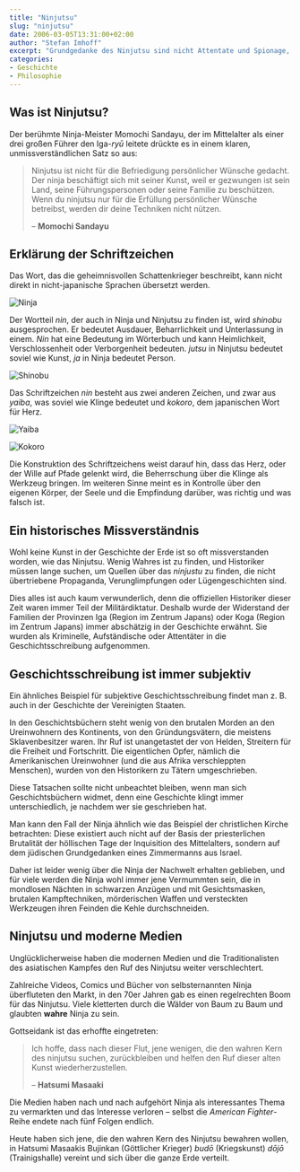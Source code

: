 ```yaml
---
title: "Ninjutsu"
slug: "ninjutsu"
date: 2006-03-05T13:31:00+02:00
author: "Stefan Imhoff"
excerpt: "Grundgedanke des Ninjutsu sind nicht Attentate und Spionage, sondern die Entwicklung eines freien und gerechten Geistes. Die Geschichte hat den Ruf der Ninja verfälscht, was bis in die Moderne anhält und auch von den Medien weitergepflegt wird."
categories:
- Geschichte
- Philosophie
---
```


## Was ist Ninjutsu?

Der berühmte Ninja-Meister Momochi Sandayu, der im Mittelalter als einer drei großen Führer den Iga-*ryū* leitete drückte es in einem klaren, unmissverständlichen Satz so aus:

> Ninjutsu ist nicht für die Befriedigung persönlicher Wünsche gedacht. Der ninja beschäftigt sich mit seiner Kunst, weil er gezwungen ist sein Land, seine Führungspersonen oder seine Familie zu beschützen. Wenn du ninjutsu nur für die Erfüllung persönlicher Wünsche betreibst, werden dir deine Techniken nicht nützen.
>
> – **Momochi Sandayu**


## Erklärung der Schriftzeichen

Das Wort, das die geheimnisvollen Schattenkrieger beschreibt, kann nicht direkt in nicht-japanische Sprachen übersetzt werden.

![Ninja](/assets/images/artikel/ninja.svg)

Der Wortteil *nin*, der auch in Ninja und Ninjutsu zu finden ist, wird *shinobu* ausgesprochen. Er bedeutet Ausdauer, Beharrlichkeit und Unterlassung in einem. *Nin* hat eine Bedeutung im Wörterbuch und kann Heimlichkeit, Verschlossenheit oder Verborgenheit bedeuten. *jutsu* in Ninjutsu bedeutet soviel wie Kunst, *ja* in Ninja bedeutet Person.

![Shinobu](/assets/images/artikel/shinobu.svg)

Das Schriftzeichen *nin* besteht aus zwei anderen Zeichen, und zwar aus *yaiba*, was soviel wie Klinge bedeutet und *kokoro*, dem japanischen Wort für Herz.

![Yaiba](/assets/images/artikel/yaiba.svg)

![Kokoro](/assets/images/artikel/kokoro.svg)

Die Konstruktion des Schriftzeichens weist darauf hin, dass das Herz, oder der Wille auf Pfade gelenkt wird, die Beherrschung über die Klinge als Werkzeug bringen. Im weiteren Sinne meint es in Kontrolle über den eigenen Körper, der Seele und die Empfindung darüber, was richtig und was falsch ist.

## Ein historisches Missverständnis

Wohl keine Kunst in der Geschichte der Erde ist so oft missverstanden worden, wie das Ninjutsu. Wenig Wahres ist zu finden, und Historiker müssen lange suchen, um Quellen über das *ninjustu* zu finden, die nicht übertriebene Propaganda, Verunglimpfungen oder Lügengeschichten sind.

Dies alles ist auch kaum verwunderlich, denn die offiziellen Historiker dieser Zeit waren immer Teil der Militärdiktatur. Deshalb wurde der Widerstand der Familien der Provinzen Iga (Region im Zentrum Japans) oder Koga (Region im Zentrum Japans) immer abschätzig in der Geschichte erwähnt. Sie wurden als Kriminelle, Aufständische oder Attentäter in die Geschichtsschreibung aufgenommen.


## Geschichtsschreibung ist immer subjektiv

Ein ähnliches Beispiel für subjektive Geschichtsschreibung findet man z. B. auch in der Geschichte der Vereinigten Staaten.

In den Geschichtsbüchern steht wenig von den brutalen Morden an den Ureinwohnern des Kontinents, von den Gründungsvätern, die meistens Sklavenbesitzer waren. Ihr Ruf ist unangetastet der von Helden, Streitern für die Freiheit und Fortschritt. Die eigentlichen Opfer, nämlich die Amerikanischen Ureinwohner (und die aus Afrika verschleppten Menschen), wurden von den Historikern zu Tätern umgeschrieben.

Diese Tatsachen sollte nicht unbeachtet bleiben, wenn man sich Geschichtsbüchern widmet, denn eine Geschichte klingt immer unterschiedlich, je nachdem wer sie geschrieben hat.

Man kann den Fall der Ninja ähnlich wie das Beispiel der christlichen Kirche betrachten: Diese existiert auch nicht auf der Basis der priesterlichen Brutalität der höllischen Tage der Inquisition des Mittelalters, sondern auf dem jüdischen Grundgedanken eines Zimmermanns aus Israel.

Daher ist leider wenig über die Ninja der Nachwelt erhalten geblieben, und für viele werden die Ninja wohl immer jene Vermummten sein, die in mondlosen Nächten in schwarzen Anzügen und mit Gesichtsmasken, brutalen Kampftechniken, mörderischen Waffen und versteckten Werkzeugen ihren Feinden die Kehle durchschneiden.


## Ninjutsu und moderne Medien

Unglücklicherweise haben die modernen Medien und die Traditionalisten des asiatischen Kampfes den Ruf des Ninjutsu weiter verschlechtert.

Zahlreiche Videos, Comics und Bücher von selbsternannten Ninja überfluteten den Markt, in den 70er Jahren gab es einen regelrechten Boom für das Ninjutsu. Viele kletterten durch die Wälder von Baum zu Baum und glaubten **wahre** Ninja zu sein.

Gottseidank ist das erhoffte eingetreten:

> Ich hoffe, dass nach dieser Flut, jene wenigen, die den wahren Kern des ninjutsu suchen, zurückbleiben und helfen den Ruf dieser alten Kunst wiederherzustellen.
>
> – **Hatsumi Masaaki**

Die Medien haben nach und nach aufgehört Ninja als interessantes Thema zu vermarkten und das Interesse verloren – selbst die *American Fighter*-Reihe endete nach fünf Folgen endlich.

Heute haben sich jene, die den wahren Kern des Ninjutsu bewahren wollen, in Hatsumi Masaakis Bujinkan (Göttlicher Krieger) *budō* (Kriegskunst) *dōjō* (Trainigshalle) vereint und sich über die ganze Erde verteilt.
